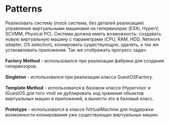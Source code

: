 # Patterns

Реализовать систему (mock система, без деталей реализации) управление виртуальными машинами на гипервизорах (ESXi, HyperV, SCVMM, Physical PC). Система должна иметь возможность: создавать новую виртуальную машину с параметрами (CPU, RAM, HDD, Network adapter, OS selection), клонировать существующую, удалять, а так же устанавливать приложения. Так же отображать прогресс задач.
<br><br><b>Factory Method</b> - использовался при реализации фабрики для создания гипервизоров.
<br><br><b>Singleton</b> - использовался при реализации класса GuestOSFactory.
<br><br><b>Template Method</b> - использовался в базовом классе IHypervisor и IGuestOS для того чтоб не дублировать код хранения обьектов виртуальных машин и приложений, а вынести это в базовый класс. 
<br><br><b>Prototype</b> - использовался в классе IVirtualMachine для поддержки возможности клонирования уже существующих виртуальных машин.
